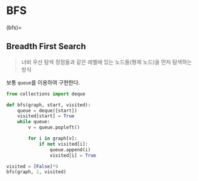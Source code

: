 # BFS

(bfs)=
## Breadth First Search

> 너비 우선 탐색
> 정점들과 같은 레벨에 있는 노드들(형제 노드)을 먼저 탐색하는 방식

보통 `queue`를 이용하여 구현한다.

```python
from collections import deque

def bfs(graph, start, visited):
    queue = deque([start])
    visited[start] = True
    while queue:
        v = queue.popleft()

        for i in graph[v]:
            if not visited[i]:
                queue.append(i)
                visited[i] = True

visited = [False]*9
bfs(graph, 1, visited)
```
